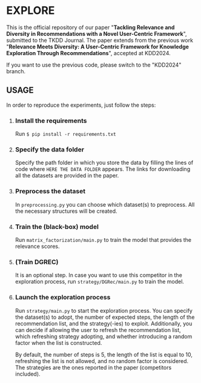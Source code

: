 # EXPLORE

This is the official repository of our paper "**Tackling Relevance and Diversity in Recommendations with a Novel User-Centric Framework**", submitted to the TKDD Journal.
The paper extends from the previous work "**Relevance Meets Diversity: A User-Centric Framework for Knowledge Exploration Through Recommendations**", accepted at KDD2024.

If you want to use the previous code, please switch to the "KDD2024" branch.

## USAGE

In order to reproduce the experiments, just follow the steps:

1. ### Install the requirements
   Run `$ pip install -r requirements.txt`

2. ### Specify the data folder
   Specify the path folder in which you store the data by filling the lines of code where `HERE THE DATA FOLDER` appears. The links for downloading all the datasets are provided in the paper.
    
3. ### Preprocess the dataset
   In `preprocessing.py` you can choose which dataset(s) to preprocess. All the necessary structures will be created.

4. ### Train the (black-box) model
   Run `matrix_factorization/main.py` to train the model that provides the relevance scores.

5. ### (Train DGREC)
   It is an optional step. In case you want to use this competitor in the exploration process, run `strategy/DGRec/main.py` to train the model. 

6. ### Launch the exploration process
   Run `strategy/main.py` to start the exploration process.
   You can specify the dataset(s) to adopt, the number of expected steps, the length of the recommendation list, and the strategy(-ies) to exploit.
   Additionally, you can decide if allowing the user to refresh the recommendation list, which refreshing strategy adopting, and whether introducing a random factor when the list is constructed.

   By default, the number of steps is 5, the length of the list is equal to 10, refreshing the list is not allowed, and no random factor is considered.
   The strategies are the ones reported in the paper (competitors included).